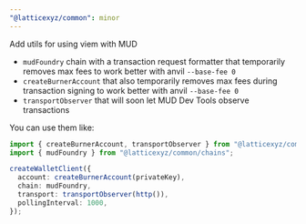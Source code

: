 ```yaml
---
"@latticexyz/common": minor
---
```


Add utils for using viem with MUD

- `mudFoundry` chain with a transaction request formatter that temporarily removes max fees to work better with anvil `--base-fee 0`
- `createBurnerAccount` that also temporarily removes max fees during transaction signing to work better with anvil `--base-fee 0`
- `transportObserver` that will soon let MUD Dev Tools observe transactions

You can use them like:

```ts
import { createBurnerAccount, transportObserver } from "@latticexyz/common";
import { mudFoundry } from "@latticexyz/common/chains";

createWalletClient({
  account: createBurnerAccount(privateKey),
  chain: mudFoundry,
  transport: transportObserver(http()),
  pollingInterval: 1000,
});
```
